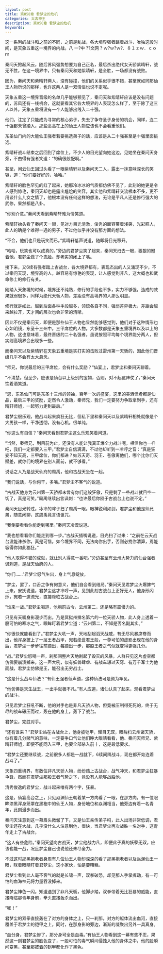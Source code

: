 ```yaml
---
layout: post
title: 第858章 君梦尘的危机
categories: 太古神王
description: 第858章 君梦尘的危机
keywords:
---
```


这一系列的战斗和之前的不同，之前是乱战，各大境界强者跳着战斗，唯独这段时间，是天象五重这一境界的内战。八 一?中  ??文网 ?  ｗ?ｗ?ｗ?．８１ｚｗ．ｃｏｍ

秦问天掀起风云，随后苏风强势想要为自己正名，最后杀出绝代女天骄紫晴轩，战无不胜，在这一境界中，只有秦问天和她紫晴轩，是全胜，一场都没有战败。

因为，秦问天和紫晴轩两人，没有碰撞，他们的关系似乎很不错，甚至就如同那仙王人物所说的那样，也许这两人是一双情侣也说不定呢。

天象五重这一境界晋级的名单几乎能够预见了，秦问天和紫晴轩应该是没有问题的，苏风还有一线机会，这就要看其它各大境界的人表现怎么样了，至于除了这三人以外，天象五重将没有一个人能够出线入二十强。

他们，注定了只能成为寻常的核心弟子，失去了争夺圣子身份的机会，同样，连二十强都未曾踏入，那些高高在上的仙王人物应该也不会看重他们。

东圣仙门内的大能仙王强者若要挑选弟子的话，应该是从二十强甚至是十强里面挑选。

紫晴轩战斗结束之后回到了席位上，不少人的目光望向她这边，见她坐在秦问天身旁，不由得有强者笑道：“的确很般配啊。”

甚至，闲云仙王回过头看了一眼紫晴轩以及秦问天二人，露出一抹意味深长的笑容，道：“你们要好好的，哈哈。”

紫晴轩的脸色罕见的红了起来，她那冷冰冰的气质都仿佛不见了，此刻的她更是令人感到惊艳，秦问天却也是露出尴尬的笑容，其实他和紫晴轩交流根本不多，更不用谈什么儿女之情了，他根本没有任何这样的想法，无论是平凡人还是修行强大的武修，果然都是八卦。

“你别介意。”秦问天看到紫晴轩难为情笑道。

紫晴轩抬头看了秦问天一眼，见对方目光清澈，俊秀的面容带着浅笑，光彩照人，此人的确是个难得一遇的男子，不过他似乎并没有那方面的想法。

“不会，他们也只是玩笑而已。”紫晴轩低声说道，随即将目光移开。

“哈哈，玩笑也可以成真的。”旁边的君梦尘笑了起来，秦问天扫去一眼，狠狠的瞪着他，君梦尘做了个鬼脸，却老实的闭上了嘴。

接下来，又6续有强者踏上古战台，各大境界都有，表现杰出的人又涌现不少，不过秦问天现，境界高的人，越容易有惊艳的表现，让人感觉到非凡，这大概也和武命修士的修行有关。

刚踏入天象境的时候，境界还不纯熟，修行的手段也不多，实力不够强，造成的效果就弱很多，同样为绝代天骄人物，差距没有高境界的人那么明显。

修行就是如此，越到后面各种手段越多，领悟各自不同，强弱差异极大，差距会越来越拉开，天才间的层次也会非常的清晰。

因此不仅是秦问天，即便是那些仙王人物也显然能够感觉到，他们对于这种情形也心如明镜，东圣十三州中，三甲席位的人物，大多数都是天象五重境界以及以上的人物，这也意味着，最终晋级的二十名强者，虽说按照平均每个境界能分两人，但实则高境界会出现多一些。

而秦问天以及紫晴轩在天象五重境是实打实的击败过雷州第一天骄的，因此他们晋级几乎不会有太大悬念。

“师兄，你说最后的三甲席位，会有什么奖励？”仙宴上，君梦尘和秦问天聊着。

“不清楚，但至少，应该是仙台以上级别的宝物，否则，对不起这阵仗了。”秦问天饮着酒笑道。

“恩，东圣仙门可是东圣十三州的领袖，百年一次的盛宴，这里的美酒佳肴都是仙品，最后三甲的奖励，定然令人激动，秦师兄，我们一定要努力争取拿到手，还有晴轩师姐，一起努力走到最后。”

君梦尘很乐观，他战斗起来疯狂无比，但私下里和秦问天以及紫晴轩相处就像是个大男孩一样，干净透彻，没有心机，很单纯。

“你这么有自信？”秦问天看到君梦尘这么乐观笑着问道。

“当然，秦师兄，到目前为止，还没有人能让我真正爆全力战斗呢，相信你也一样吧，我们一定都要入三甲。”君梦尘自信满满，不过他却听到一冷哼之音：“真是狂妄不知天高，三甲席位，你们都进？姑苏天奇、羽王、苍傲离他们，哪个比你们天赋差，就你们的境界在别人面前，就不够看。”

说话之人乃是战天仙府的周禹，他和古战天坐在一起。

“我们说话，与你何干，多嘴。”君梦尘不客气的说道。

“古战天他身为云州第一天骄都未曾有你们这般狂傲，只是剩了一些战斗就目空一切了，真是可笑。”周禹继续出言讽刺：“也许最后你陨于古战台上也说不定。”

秦问天目光转过，冰冷的眸子扫了周禹一眼，眼神锐利如剑，君梦尘和他是师兄弟，随意闲聊，这周禹竟言语诅咒。

“我倒要看看你能走到哪里。”秦问天冷漠说道。

“我也想看看你们能走到哪一步。”古战天插嘴说道，目光扫了过来：“之前在云天战台没能诛杀你，真是可惜，如今境界不同，无法向你出手，否则必找你清算，焉能容得你如此猖狂。”

“他人取得不错的成就，就让别人得意一番吧。”旁边甚至有云州大势力的仙台强者讽刺道，是战天仙府的人。

“你们……”君梦尘怒气生出，身上气息绽放。

“梦尘，罢了，口舌之争有何意义，他们自会看到结局。”秦问天见君梦尘火爆脾气上来，安抚说道，君梦尘这才冷哼一声，见到此刻古战台上正好无人，他身形闪烁，宛若一道流光，直接降临古战台上。

“谁来一战。”君梦尘喝道，他胸前古令，云州第二，还是略有震慑力的。

只见有天骄身影漫步而出，乃是冥狱州排名第六的一位天骄人物，此人身上透着一股可怕的寒冰之气，眼眸盯着君梦尘道：“云州第二，不知是否名副其实。”

“你很快就能看到了。”君梦尘大吼一声，天地刮起滔天战威，有无尽风暴席卷而出，他浑身披上了一层王者战甲，宛若绝世君王般，一尊可怕的虚影出现在他的身后，君梦尘一步步往前踏出，每踏出一步，那股王者之气似就变得更强几分。

“战。”君梦尘怒喝一声，刹那间整片天地刮起了毁灭的风暴，人群只见这片虚空都仿佛要崩溃掉来，这一声大吼，似有妖兽肆虐、有战车辗过天穹、有万千军士为他而战，君梦尘仿佛是王，能召出无穷战士。

“这是什么战斗仙法？”有仙王强者低声道，这种仙法可是颇为罕见。

“他仿佛是天生战王，一出手就极不凡。”有人应道，诸仙认真了起来，观看君梦尘的战斗。

只见君梦尘狂吼不断，他的对手也是非凡天骄人物，但竟被压制得死死的，终于无尽的战车碾压而过，轰在他的身上，轰下了战台。

君梦尘，完胜对手。

“还有谁来？”君梦尘站在古战台上，他身披铠甲，耀目无双，眼眸扫云州诸天骄，似有着几分赌气的意味，一定要争口气让他们睁大眼睛看看，他、秦问天师兄、紫晴轩师姐，即便不能同入三甲，也要全部杀入前十，这是最低要求。

“君梦尘还要继续战，之前很多人都是一战就下，6续间隔战斗，现在都开始连着战斗了。”

天象四重境界，有数位非凡天骄人物，纷纷踏上古战台，战气冲天，和君梦尘狂暴争锋，然而在君梦尘那股王者气势之下，竟没有人能够战胜他。

清秀俊逸的君梦尘，战斗起来唯有两个字，狂暴。

这是，仙宴高台之上，只见焱渊仙王朝着某一方向看了一眼，在那方向，有一位眼眸漆黑浑身笼罩在黑袍中的仙王人物，身份地位和焱渊相当，他旁边有着一名青年，此刻漫步而出。

秦问天注意到这一幕眉头微皱了下，又是仙王亲传弟子吗，此人出场非常低调，君梦尘还在大战，几乎没什么人注意到他，很快，当君梦尘再次战胜一名对手，这青年走上了古战台。

“这人有些危险。”秦问天望向古战天，梦尘他战力凡，即便此子真的妖孽无双，应该也能一战，况且梦尘自己也说他还未尽全力。

不过这时那黑袍老者身周有几位仙王人物却深深的看了那黑袍老者以及焱渊仙王一眼，眯着眼睛盯着君梦尘，这小家伙，怕是要糟糕。

君梦尘看到此人毫不客气的就是长啸一声，双拳破恐，却见那人手掌挥动，有一可怕的血海神元将力量吞没掉来。

君梦尘神色一闪，知道遇到了非凡天骄，他脚步踏，双拳带着无比狂暴的威能，直接降临那青年身前，拳头直接轰杀而出。

“嘭！”

君梦尘的双拳直接轰在了对方的身体之上，只一刹那，对方的躯体流出血河，直接覆盖于君梦尘的铠甲之上，同时，在那身影的旁边，渐渐的凝聚出另外一具真身。

“血分身，君梦尘惨了，那分身可全是血毒。”有仙王人物看到这一幕有些不忍，果然这一刻君梦尘的脸色变了，一股可怕的毒气瞬间侵蚀入他的身体之中，他的脸瞬间变黑，甚至那披着的铠甲都化作了黑色。
